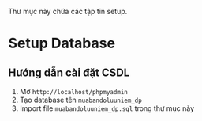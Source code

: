 Thư mục này chứa các tập tin setup.
# Setup Database

## Hướng dẫn cài đặt CSDL

1. Mở `http://localhost/phpmyadmin`
2. Tạo database tên `muabandoluuniem_dp`
3. Import file `muabandoluuniem_dp.sql` trong thư mục này
